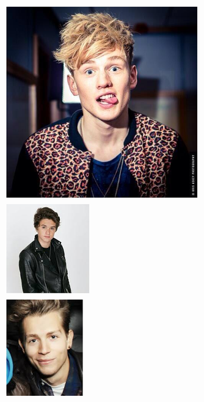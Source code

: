 
[<img src="-Tristan-the-vamps-37617793-500-500.jpg" alt="hi" class="inline">](TheVamps.md)

[<img src="download (4).jpeg" alt="hi" class="inline">](TheVamps.md)

[<img src="download (5).jpeg" alt="hi" class="inline">](TheVamps.md)
